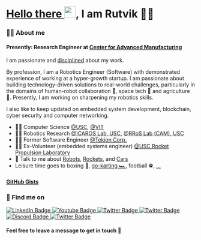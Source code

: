 <h1>
  <a href="https://www.youtube.com/watch?v=rEq1Z0bjdwc">
    Hello there
  </a>
    <img src="https://media.giphy.com/media/hvRJCLFzcasrR4ia7z/giphy.gif" width="30px"/>, I am Rutvik 🧙‍♂️
</h1>

### 👨‍💻 About me ###

#### Presently: Research Engineer at [Center for Advanced Manufacturing]([https://graymatter-robotics.com](https://sites.usc.edu/cam/)/)

I am passionate and [disciplined](https://www.youtube.com/watch?v=d0MqYLLSrmQ) about my work.

By profession, I am a Robotics Engineer (Software) with demonstrated experience of working at a hyper-growth startup. I am passionate about building technology-driven solutions to real-world challenges, particularly in the domains of  human-robot collaboration 🤖, space tech 🚀 and agriculture 🌳. Presently, I am working on sharpening my robotics skills.

I also like to keep updated on embedded system development, blockchain, cyber security and computer networking.

- 👨‍🎓 Computer Science [@USC](https://www.usc.edu/), [@VIT](https://vit.ac.in/)
- 👨‍⚕️ Robotics Research [@ICAROS Lab, USC](https://icaros.usc.edu/), [@RRoS Lab (CAM), USC](https://sites.usc.edu/rros/)
- 👨‍💼 Former Software Engineer [@Tekion Corp.](https://tekion.com/)
- 🙋‍♂️ Ex-Volunteer (embedded systems engineer) [@USC Rocket Propulsion Laboratory](http://www.uscrpl.com/)
- 💬 Talk to me about [Robots](https://www.youtube.com/watch?v=QRbvNL1PHKg), [Rockets](https://www.youtube.com/watch?v=IagOPTFL6e4), and [Cars](https://youtube.com/watch?v=TOWEAIG-OXU&feature=shares)
- Leisure time goes to boxing 🥊, [go-karting 🏎️](https://youtube.com/watch?v=2ndLSBPHT2E&feature=shares), football ⚽, [...](https://www.youtube.com/watch?v=fllsKUNp8VA)

#### [GitHub Gists](https://gist.github.com/l0g1c-80m8)


### 🤙 Find me on ###
<div id="badges">
  <a href="https://www.linkedin.com/in/rutvik-p4t3l/">
    <img src="https://img.shields.io/badge/LinkedIn-blue?style=for-the-badge&logo=linkedin&logoColor=white" alt="LinkedIn Badge"/>
  </a>
  <a href="https://www.youtube.com/channel/UCSf-xBzTHRW4Js7X8I2Fo9Q">
    <img src="https://img.shields.io/badge/YouTube-red?style=for-the-badge&logo=youtube&logoColor=white" alt="Youtube Badge"/>
  </a>
  <a href="https://twitter.com/10gic_80m8">
    <img src="https://img.shields.io/badge/Twitter-blue?style=for-the-badge&logo=twitter&logoColor=white" alt="Twitter Badge"/>
  </a>
  <a href="https://github.com/l0g1c-80m8">
    <img src="https://img.shields.io/badge/github-%23121011.svg?style=for-the-badge&logo=github&logoColor=white" alt="Twitter Badge"/>
  </a>
  <a href="https://discordapp.com/users/508653801406726147">
    <img src="https://img.shields.io/badge/Discord-%235865F2.svg?style=for-the-badge&logo=discord&logoColor=white" alt="Discord Badge"/>
  </a>
  <a href="mailto:rutvik.p4t3l@gmail.com">
    <img src="https://img.shields.io/badge/Gmail-D14836?style=for-the-badge&logo=gmail&logoColor=white" alt="Twitter Badge"/>
  </a>
</div>

#### Feel free to leave a message to get in touch 🥥

<!---
References:
 - https://ileriayo.github.io/markdown-badges/
 - https://www.sitepoint.com/github-profile-readme/
---> 
